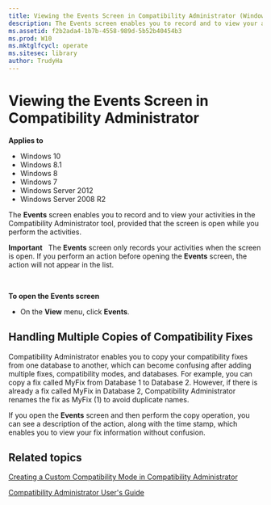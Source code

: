 ```yaml
---
title: Viewing the Events Screen in Compatibility Administrator (Windows 10)
description: The Events screen enables you to record and to view your activities in the Compatibility Administrator tool, provided that the screen is open while you perform the activities.
ms.assetid: f2b2ada4-1b7b-4558-989d-5b52b40454b3
ms.prod: W10
ms.mktglfcycl: operate
ms.sitesec: library
author: TrudyHa
---
```


# Viewing the Events Screen in Compatibility Administrator


**Applies to**

-   Windows 10
-   Windows 8.1
-   Windows 8
-   Windows 7
-   Windows Server 2012
-   Windows Server 2008 R2

The **Events** screen enables you to record and to view your activities in the Compatibility Administrator tool, provided that the screen is open while you perform the activities.

**Important**  
The **Events** screen only records your activities when the screen is open. If you perform an action before opening the **Events** screen, the action will not appear in the list.

 

**To open the Events screen**

-   On the **View** menu, click **Events**.

## Handling Multiple Copies of Compatibility Fixes


Compatibility Administrator enables you to copy your compatibility fixes from one database to another, which can become confusing after adding multiple fixes, compatibility modes, and databases. For example, you can copy a fix called MyFix from Database 1 to Database 2. However, if there is already a fix called MyFix in Database 2, Compatibility Administrator renames the fix as MyFix (1) to avoid duplicate names.

If you open the **Events** screen and then perform the copy operation, you can see a description of the action, along with the time stamp, which enables you to view your fix information without confusion.

## Related topics


[Creating a Custom Compatibility Mode in Compatibility Administrator](creating-a-custom-compatibility-mode-in-compatibility-administrator.md)

[Compatibility Administrator User's Guide](compatibility-administrator-users-guide.md)

 

 





